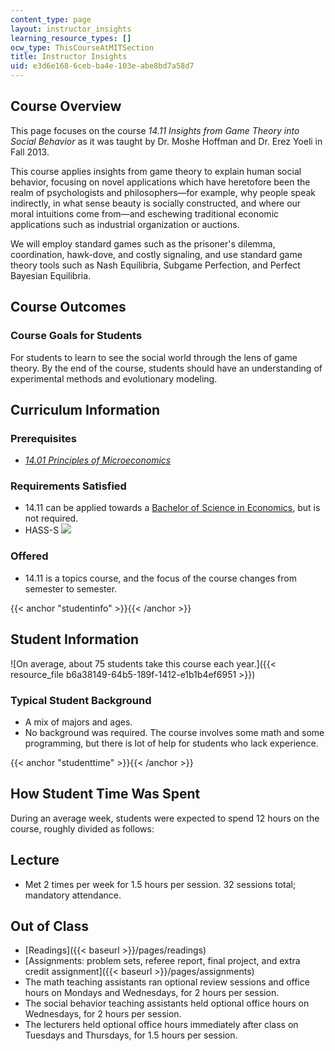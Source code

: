 ```yaml
---
content_type: page
layout: instructor_insights
learning_resource_types: []
ocw_type: ThisCourseAtMITSection
title: Instructor Insights
uid: e3d6e168-6ceb-ba4e-103e-abe8bd7a58d7
---
```


Course Overview
---------------

This page focuses on the course _14.11 Insights from Game Theory into Social Behavior_ as it was taught by Dr. Moshe Hoffman and Dr. Erez Yoeli in Fall 2013.

This course applies insights from game theory to explain human social behavior, focusing on novel applications which have heretofore been the realm of psychologists and philosophers—for example, why people speak indirectly, in what sense beauty is socially constructed, and where our moral intuitions come from—and eschewing traditional economic applications such as industrial organization or auctions.

We will employ standard games such as the prisoner's dilemma, coordination, hawk-dove, and costly signaling, and use standard game theory tools such as Nash Equilibria, Subgame Perfection, and Perfect Bayesian Equilibria.

Course Outcomes
---------------

### Course Goals for Students

For students to learn to see the social world through the lens of game theory. By the end of the course, students should have an understanding of experimental methods and evolutionary modeling.

Curriculum Information
----------------------

### Prerequisites

*   [_14.01 Principles of Microeconomics_](/courses/14-01sc-principles-of-microeconomics-fall-2011/)

### Requirements Satisfied

*   14.11 can be applied towards a [Bachelor of Science in Economics](http://economics.mit.edu/under/majors), but is not required.
*   HASS-S ![](/images/educator/icon-question-hass-s.png)

### Offered

*   14.11 is a topics course, and the focus of the course changes from semester to semester.

{{< anchor "studentinfo" >}}{{< /anchor >}}

Student Information
-------------------

![On average, about 75 students take this course each year.]({{< resource_file b6a38149-64b5-189f-1412-e1b1b4ef6951 >}})

### Typical Student Background

*   A mix of majors and ages.
*   No background was required. The course involves some math and some programming, but there is lot of help for students who lack experience.

{{< anchor "studenttime" >}}{{< /anchor >}}

How Student Time Was Spent
--------------------------

During an average week, students were expected to spend 12 hours on the course, roughly divided as follows:

Lecture
-------

*   Met 2 times per week for 1.5 hours per session. 32 sessions total; mandatory attendance.

Out of Class
------------

*   [Readings]({{< baseurl >}}/pages/readings)
*   [Assignments: problem sets, referee report, final project, and extra credit assignment]({{< baseurl >}}/pages/assignments)
*   The math teaching assistants ran optional review sessions and office hours on Mondays and Wednesdays, for 2 hours per session.
*   The social behavior teaching assistants held optional office hours on Wednesdays, for 2 hours per session.
*   The lecturers held optional office hours immediately after class on Tuesdays and Thursdays, for 1.5 hours per session.